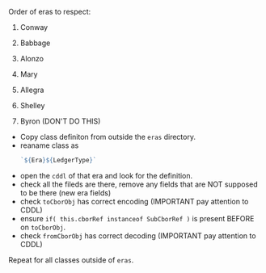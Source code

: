 Order of eras to respect:

1) Conway
2) Babbage
3) Alonzo
4) Mary
5) Allegra
6) Shelley

7) Byron (DON'T DO THIS)

- Copy class definiton from outside the `eras` directory.
- reaname class as 
    ```ts
    `${Era}${LedgerType}`
    ```
- open the `cddl` of that era and look for the definition.
- check all the fileds are there, remove any fields that are NOT supposed to be there (new era fields)
- check `toCborObj` has correct encoding (IMPORTANT pay attention to CDDL)
- ensure `if( this.cborRef instanceof SubCborRef )` is present BEFORE on `toCborObj`.
- check `fromCborObj` has correct decoding (IMPORTANT pay attention to CDDL)

Repeat for all classes outside of `eras`.